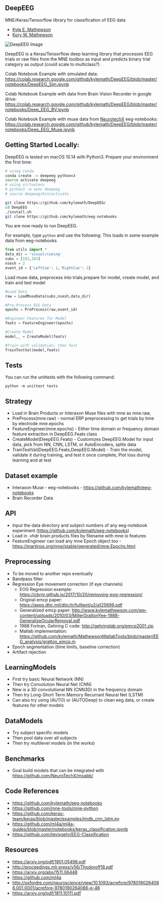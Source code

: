 ## DeepEEG ##

MNE/Keras/Tensorflow library for classification of EEG data

* [Kyle E. Mathewson](https://github.com/kylemath)
* [Kory W. Mathewson](https://github.com/korymath)

![DeepEEG Image](DeepEEGImage2.png)

DeepEEG is a Keras/Tensorflow deep learning library that processes EEG trials or raw files from the MNE toolbox as input and predicts binary trial category as output (could scale to multiclass?). 

Colab Notebook Example with simulated data:
https://colab.research.google.com/github/kylemath/DeepEEG/blob/master/notebooks/DeepEEG_Sim.ipynb

Colab Notebook Example with data from Brain Vision Recorder in google drive:
https://colab.research.google.com/github/kylemath/DeepEEG/blob/master/notebooks/Deep_EEG_BV.ipynb

Colab Notebook Example with muse data from [NeurotechX](https://github.com/neurotechx) eeg-notebooks:
https://colab.research.google.com/github/kylemath/DeepEEG/blob/master/notebooks/Deep_EEG_Muse.ipynb

## Getting Started Locally:

DeepEEG is tested on macOS 10.14 with Python3.
Prepare your environment the first time:

```sh
# using conda
conda create -n deepeeg python=3
source activate deepeeg
# using virtualenv
# python3 -m venv deepeeg
# source deepeeg/bin/activate
```

```sh
git clone https://github.com/kylemath/DeepEEG/
cd DeepEEG
./install.sh
git clone https://github.com/kylemath/eeg-notebooks

```

You are now ready to run DeepEEG.

For example, type ```python``` and use the following:
This loads in some example data from eeg-notebooks

```python
from utils import *
data_dir = 'visual/cueing'
subs = [101,102]
nsesh = 2
event_id = {'LeftCue': 1,'RightCue': 2}
```
Load muse data, preprocess into trials,prepare for model, create model, and train and test model

```python
#Load Data
raw = LoadMuseData(subs,nsesh,data_dir)
```

```python
#Pre-Process EEG Data
epochs = PreProcess(raw,event_id)
```

```python
#Engineer Features for Model
feats = FeatureEngineer(epochs)
```

```python
#Create Model
model,_ = CreateModel(feats)
```

```python
#Train with validation, then Test
TrainTestVal(model,feats)
```

## Tests

You can run the unittests with the following command:
```
python -m unittest tests
```

## Strategy
* Load in Brain Products or Interaxon Muse files with mne as mne.raw,
* PreProcess(mne.raw) - normal ERP preprocessing to get trials by time by electrode mne.epochs
* FeatureEngineer(mne.epochs) - Either time domain or frequency domain feature extraction in DeepEEG.Feats class
* CreateModel(DeepEEG.Feats) - Customizes DeepEEG.Model for input data, pick from NN, CNN, LSTM, or AutoEncoders, splits data
* TrainTestVal(DeepEEG.Feats,DeepEEG.Model) - Train the model, validate it during training, and test it once complete, Plot loss during learning and at test

## Dataset example
* Interaxon Muse - eeg-notebooks -  https://github.com/kylemath/eeg-notebooks
* Brain Recorder Data

## API
* Input the data directory and subject numbers of any eeg-notebook experiment (https://github.com/kylemath/eeg-notebooks)
* Load in .vhdr brain products files by filename with mne io features
* FeatureEngineer can load any mne Epoch object too - https://martinos.org/mne/stable/generated/mne.Epochs.html

## Preprocessing
* To be moved to another repo eventually
* Bandpass filter
* Regression Eye movement correction (if eye channels)
  - EOG Regression example: https://cbrnr.github.io/2017/10/20/removing-eog-regression/
  - Original emcp paper: https://apps.dtic.mil/dtic/tr/fulltext/u2/a125699.pdf
  - Generalized emcp paper: http://www.kylemathewson.com/wp-content/uploads/2010/03/MillerGrattonYee-1988-GeneralizeOcularRemoval.pdf
  - 1988 Fortran, Gehring C code: http://gehringlab.org/emcp2001.zip
  - Matlab implementation: https://github.com/kylemath/MathewsonMatlabTools/blob/master/EEG_analysis/gratton_emcp.m
* Epoch segmentation (time limits, baseline correction)
* Artifact rejection

## LearningModels
* First try basic Neural Network (NN)
* Then try Convolution Neural Net (CNN)
* New is a 3D convolutional NN (CNN3D) in the frequency domain
* Then try Long-Short Term Memory Recurrant Neural Net (LSTM)
* Can also try using (AUTO) or (AUTODeep) to clean eeg data, or create features for other models

## DataModels
* Try subject specific models
* Then pool data over all subjects
* Then try multilevel models (in the works)

## Benchmarks
* Goal build models that can be integrated with https://github.com/NeuroTechX/moabb/

## Code References
* https://github.com/kylemath/eeg-notebooks
* https://github.com/mne-tools/mne-python
* https://github.com/keras-team/keras/blob/master/examples/imdb_cnn_lstm.py
* https://github.com/ml4a/ml4a-guides/blob/master/notebooks/keras_classification.ipynb
* https://github.com/tevisgehr/EEG-Classification

## Resources
* https://arxiv.org/pdf/1901.05498.pdf
* http://proceedings.mlr.press/v56/Thodoroff16.pdf
* https://arxiv.org/abs/1511.06448
* https://github.com/ml4a
* http://oxfordre.com/neuroscience/view/10.1093/acrefore/9780190264086.001.0001/acrefore-9780190264086-e-46
* https://arxiv.org/pdf/1811.10111.pdf
